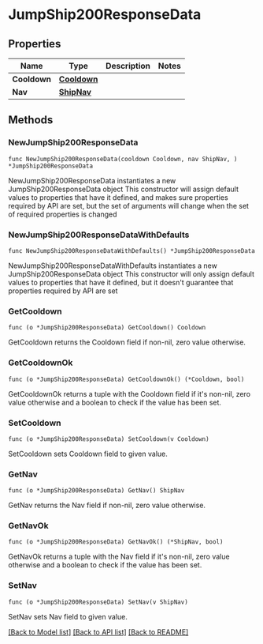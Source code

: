 # JumpShip200ResponseData

## Properties

Name | Type | Description | Notes
------------ | ------------- | ------------- | -------------
**Cooldown** | [**Cooldown**](Cooldown.md) |  | 
**Nav** | [**ShipNav**](ShipNav.md) |  | 

## Methods

### NewJumpShip200ResponseData

`func NewJumpShip200ResponseData(cooldown Cooldown, nav ShipNav, ) *JumpShip200ResponseData`

NewJumpShip200ResponseData instantiates a new JumpShip200ResponseData object
This constructor will assign default values to properties that have it defined,
and makes sure properties required by API are set, but the set of arguments
will change when the set of required properties is changed

### NewJumpShip200ResponseDataWithDefaults

`func NewJumpShip200ResponseDataWithDefaults() *JumpShip200ResponseData`

NewJumpShip200ResponseDataWithDefaults instantiates a new JumpShip200ResponseData object
This constructor will only assign default values to properties that have it defined,
but it doesn't guarantee that properties required by API are set

### GetCooldown

`func (o *JumpShip200ResponseData) GetCooldown() Cooldown`

GetCooldown returns the Cooldown field if non-nil, zero value otherwise.

### GetCooldownOk

`func (o *JumpShip200ResponseData) GetCooldownOk() (*Cooldown, bool)`

GetCooldownOk returns a tuple with the Cooldown field if it's non-nil, zero value otherwise
and a boolean to check if the value has been set.

### SetCooldown

`func (o *JumpShip200ResponseData) SetCooldown(v Cooldown)`

SetCooldown sets Cooldown field to given value.


### GetNav

`func (o *JumpShip200ResponseData) GetNav() ShipNav`

GetNav returns the Nav field if non-nil, zero value otherwise.

### GetNavOk

`func (o *JumpShip200ResponseData) GetNavOk() (*ShipNav, bool)`

GetNavOk returns a tuple with the Nav field if it's non-nil, zero value otherwise
and a boolean to check if the value has been set.

### SetNav

`func (o *JumpShip200ResponseData) SetNav(v ShipNav)`

SetNav sets Nav field to given value.



[[Back to Model list]](../README.md#documentation-for-models) [[Back to API list]](../README.md#documentation-for-api-endpoints) [[Back to README]](../README.md)


